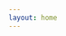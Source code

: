 ```yaml
---
layout: home
---
```


<script setup>
// 页面加载后自动跳转，只在浏览器环境中执行
if (typeof window !== 'undefined') {
  window.location.href = '/element-plus/components/Button.html'
}
</script>
